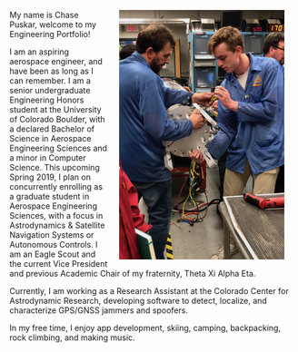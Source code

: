 <img src="images/rocket.jpeg" alt="" align="right" height="440" hspace="20"/>  My name is Chase Puskar, welcome to my Engineering Portfolio!

I am an aspiring aerospace engineer, and have been as long as I can remember.  I am a senior undergraduate Engineering Honors student at the University of Colorado Boulder, with a declared Bachelor of Science in Aerospace Engineering Sciences and a minor in Computer Science. This upcoming Spring 2019, I plan on concurrently enrolling as a graduate student in Aerospace Engineering Sciences, with a focus in Astrodynamics & Satellite Navigation Systems or Autonomous Controls. I am an Eagle Scout and the current Vice President and previous Academic Chair of my fraternity, Theta Xi Alpha Eta.

Currently, I am working as a Research Assistant at the Colorado Center for Astrodynamic Research, developing software to detect, localize, and characterize GPS/GNSS jammers and spoofers.

In my free time, I enjoy app development, skiing, camping, backpacking, rock climbing, and making music.
